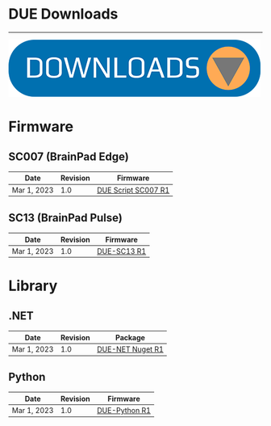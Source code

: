 # DUE Downloads

---

![Downloads](../images/downloads.png)

# Firmware


## SC007 (BrainPad Edge)
Date |  Revision | Firmware
--- | --- | ---
Mar 1, 2023 | 1.0 | [DUE Script SC007 R1]()

## SC13 (BrainPad Pulse)
Date | Revision | Firmware
--- | --- | ---
Mar 1, 2023 | 1.0 | [DUE-SC13 R1]()

# Library

## .NET
Date | Revision | Package
--- | --- | ---
Mar 1, 2023 | 1.0 | [DUE-NET Nuget R1]()

## Python 
Date | Revision | Firmware
--- | --- | ---
Mar 1, 2023 | 1.0 | [DUE-Python R1]()
